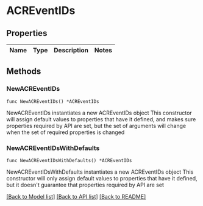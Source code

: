 # ACREventIDs

## Properties

Name | Type | Description | Notes
------------ | ------------- | ------------- | -------------

## Methods

### NewACREventIDs

`func NewACREventIDs() *ACREventIDs`

NewACREventIDs instantiates a new ACREventIDs object
This constructor will assign default values to properties that have it defined,
and makes sure properties required by API are set, but the set of arguments
will change when the set of required properties is changed

### NewACREventIDsWithDefaults

`func NewACREventIDsWithDefaults() *ACREventIDs`

NewACREventIDsWithDefaults instantiates a new ACREventIDs object
This constructor will only assign default values to properties that have it defined,
but it doesn't guarantee that properties required by API are set


[[Back to Model list]](../README.md#documentation-for-models) [[Back to API list]](../README.md#documentation-for-api-endpoints) [[Back to README]](../README.md)


